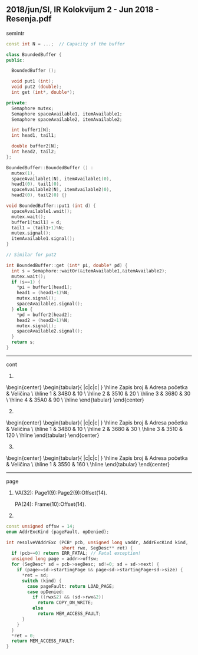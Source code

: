 2018/jun/SI, IR Kolokvijum 2 - Jun 2018 - Resenja.pdf
--------------------------------------------------------------------------------
semintr
```cpp
const int N = ...;  // Capacity of the buffer

class BoundedBuffer {
public:

  BoundedBuffer ();

  void put1 (int);
  void put2 (double);
  int get (int*, double*);

private:
  Semaphore mutex;
  Semaphore spaceAvailable1, itemAvailable1;
  Semaphore spaceAvailable2, itemAvailable2;

  int buffer1[N];
  int head1, tail1;

  double buffer2[N];
  int head2, tail2;
};

BoundedBuffer::BoundedBuffer () :
  mutex(1),
  spaceAvailable1(N), itemAvailable1(0),
  head1(0), tail1(0),
  spaceAvailable2(N), itemAvailable2(0),
  head2(0), tail2(0) {}

void BoundedBuffer::put1 (int d) {
  spaceAvailable1.wait();
  mutex.wait();
  buffer1[tail1] = d;
  tail1 = (tail1+1)%N;
  mutex.signal();
  itemAvailable1.signal();
}

// Similar for put2

int BoundedBuffer::get (int* pi, double* pd) {
  int s = Semaphore::waitOr(&itemAvailable1,&itemAvailable2);
  mutex.wait();
  if (s==1) {
    *pi = buffer1[head1];
    head1 = (head1+1)%N;
    mutex.signal();
    spaceAvailable1.signal();
  } else {
    *pd = buffer2[head2];
    head2 = (head2+1)%N;
    mutex.signal();
    spaceAvailable2.signal();
  }
  return s;
}
```

--------------------------------------------------------------------------------
cont

1. 


\begin{center}
\begin{tabular}{ |c|c|c| }
\hline
Zapis broj & Adresa početka & Veličina \\
\hline
1 & 34B0 & 10 \\ 
\hline
2 & 3510 & 20 \\
\hline 
3 & 3680 & 30 \\ 
\hline
4 & 35A0 & 90 \\
\hline 
\end{tabular}
\end{center}

2. 

\begin{center}
\begin{tabular}{ |c|c|c| }
\hline
Zapis broj & Adresa početka & Veličina \\
\hline
1 & 34B0 & 10 \\ 
\hline
2 & 3680 & 30 \\
\hline 
3 & 3510 & 120 \\ 
\hline
\end{tabular}
\end{center}

3. 

\begin{center}
\begin{tabular}{ |c|c|c| }
\hline
Zapis broj & Adresa početka & Veličina \\
\hline
1 & 3550 & 160 \\ 
\hline
\end{tabular}
\end{center}

--------------------------------------------------------------------------------
page
1. VA(32): Page1(9):Page2(9):Offset(14).

   PA(24): Frame(10):Offset(14).
2. 
```cpp
const unsigned offsw = 14;
enum AddrExcKind {pageFault, opDenied};

int resolveVAddrExc (PCB* pcb, unsigned long vaddr, AddrExcKind kind,
                     short rwx, SegDesc** ret) {
  if (pcb==0) return ERR_FATAL; // Fatal exception!
  unsigned long page = addr>>offsw;
  for (SegDesc* sd = pcb->segDesc; sd!=0; sd = sd->next) {
    if (page>=sd->startingPage && page<sd->startingPage+sd->size) {
      *ret = sd;
      switch (kind) {
        case pageFault: return LOAD_PAGE;
        case opDenied:
          if ((rwx&2) && (sd->rwx&2))
            return COPY_ON_WRITE;
          else
            return MEM_ACCESS_FAULT;
      }
    }
  }
  *ret = 0;
  return MEM_ACCESS_FAULT;
}
```
